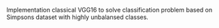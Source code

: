 Implementation classical VGG16 to solve classification problem based on Simpsons dataset with highly unbalansed classes. 